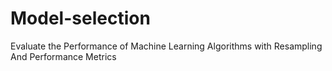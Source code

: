 # Model-selection
Evaluate the Performance of Machine Learning Algorithms with Resampling And Performance Metrics
